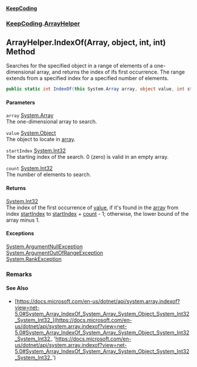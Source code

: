 #### [KeepCoding](index.md 'index')
### [KeepCoding](KeepCoding.md 'KeepCoding').[ArrayHelper](KeepCoding_ArrayHelper.md 'KeepCoding.ArrayHelper')
## ArrayHelper.IndexOf(Array, object, int, int) Method
Searches for the specified object in a range of elements of a one-dimensional array, and returns the index of ifs first occurrence. The range extends from a specified index for a specified number of elements.  
```csharp
public static int IndexOf(this System.Array array, object value, int startIndex, int count);
```
#### Parameters
<a name='KeepCoding_ArrayHelper_IndexOf(System_Array_object_int_int)_array'></a>
`array` [System.Array](https://docs.microsoft.com/en-us/dotnet/api/System.Array 'System.Array')  
The one-dimensional array to search.
  
<a name='KeepCoding_ArrayHelper_IndexOf(System_Array_object_int_int)_value'></a>
`value` [System.Object](https://docs.microsoft.com/en-us/dotnet/api/System.Object 'System.Object')  
The object to locate in [array](KeepCoding_ArrayHelper_IndexOf(System_Array_object_int_int).md#KeepCoding_ArrayHelper_IndexOf(System_Array_object_int_int)_array 'KeepCoding.ArrayHelper.IndexOf(System.Array, object, int, int).array').
  
<a name='KeepCoding_ArrayHelper_IndexOf(System_Array_object_int_int)_startIndex'></a>
`startIndex` [System.Int32](https://docs.microsoft.com/en-us/dotnet/api/System.Int32 'System.Int32')  
The starting index of the search. 0 (zero) is valid in an empty array.
  
<a name='KeepCoding_ArrayHelper_IndexOf(System_Array_object_int_int)_count'></a>
`count` [System.Int32](https://docs.microsoft.com/en-us/dotnet/api/System.Int32 'System.Int32')  
The number of elements to search.
  
#### Returns
[System.Int32](https://docs.microsoft.com/en-us/dotnet/api/System.Int32 'System.Int32')  
The index of the first occurrence of [value](KeepCoding_ArrayHelper_IndexOf(System_Array_object_int_int).md#KeepCoding_ArrayHelper_IndexOf(System_Array_object_int_int)_value 'KeepCoding.ArrayHelper.IndexOf(System.Array, object, int, int).value'), if it's found in the [array](KeepCoding_ArrayHelper_IndexOf(System_Array_object_int_int).md#KeepCoding_ArrayHelper_IndexOf(System_Array_object_int_int)_array 'KeepCoding.ArrayHelper.IndexOf(System.Array, object, int, int).array') from index [startIndex](KeepCoding_ArrayHelper_IndexOf(System_Array_object_int_int).md#KeepCoding_ArrayHelper_IndexOf(System_Array_object_int_int)_startIndex 'KeepCoding.ArrayHelper.IndexOf(System.Array, object, int, int).startIndex') to [startIndex](KeepCoding_ArrayHelper_IndexOf(System_Array_object_int_int).md#KeepCoding_ArrayHelper_IndexOf(System_Array_object_int_int)_startIndex 'KeepCoding.ArrayHelper.IndexOf(System.Array, object, int, int).startIndex') + [count](KeepCoding_ArrayHelper_IndexOf(System_Array_object_int_int).md#KeepCoding_ArrayHelper_IndexOf(System_Array_object_int_int)_count 'KeepCoding.ArrayHelper.IndexOf(System.Array, object, int, int).count') - 1; otherwise, the lower bound of the array minus 1.
#### Exceptions
[System.ArgumentNullException](https://docs.microsoft.com/en-us/dotnet/api/System.ArgumentNullException 'System.ArgumentNullException')  
[System.ArgumentOutOfRangeException](https://docs.microsoft.com/en-us/dotnet/api/System.ArgumentOutOfRangeException 'System.ArgumentOutOfRangeException')  
[System.RankException](https://docs.microsoft.com/en-us/dotnet/api/System.RankException 'System.RankException')  
### Remarks
#### See Also
- [https://docs.microsoft.com/en-us/dotnet/api/system.array.indexof?view=net-5.0#System_Array_IndexOf_System_Array_System_Object_System_Int32_System_Int32_](https://docs.microsoft.com/en-us/dotnet/api/system.array.indexof?view=net-5.0#System_Array_IndexOf_System_Array_System_Object_System_Int32_System_Int32_ 'https://docs.microsoft.com/en-us/dotnet/api/system.array.indexof?view=net-5.0#System_Array_IndexOf_System_Array_System_Object_System_Int32_System_Int32_')

